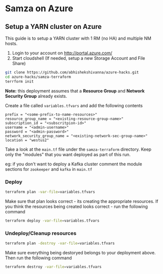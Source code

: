 # Samza on Azure

## Setup a YARN cluster on Azure

This guide is to setup a YARN cluster with 1 RM (no HA) and multiple NM hosts.

1) Login to your account on http://portal.azure.com/
2) Start cloudshell (If needed, setup a new Storage Account and File Share)

```sh
git clone https://github.com/abhishekshivanna/azure-hacks.git
cd azure-hacks/samza-terraform
terrform init
```

**Note:** this deployment assumes that a **Resource Group** and **Network Security Group** already exists.


Create a file called `variables.tfvars` and add the following contents
```properties
prefix = "<some-prefix-to-name-resources>"
resource_group_name = "<existing-resource-group-name>"
subscription_id = "<subscritpion-id>"
username = "<admin-username>"
password = "<admin-password>"
network_security_group_name = "<existing-network-sec-group-name>"
location = "westus2"
```
Take a look at the `main.tf` file under the `samza-terraform` directory. Keep only the "modules" that you want deployed as part of this run.

eg: if you don't want to deploy a Kafka cluster comment the module sections for `zookeeper` and `kafka` in `main.tf`

### Deploy

```sh
terraform plan -var-file=variables.tfvars
```
Make sure that plan looks correct - its creating the appropriate resources. If you think the resources being created looks correct - run the following command

```sh
terraform deploy -var-file=variables.tfvars
```

### Undeploy/Cleanup resources
```sh
terraform plan -destroy -var-file=variables.tfvars
```
Make sure everything being destoryed belongs to your deployment above. Then run the following command
```sh
terraform destroy -var-file=variables.tfvars
```
